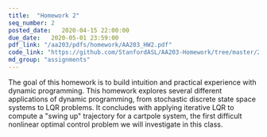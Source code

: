 ```yaml
---
title:  "Homework 2"
seq_number: 2
posted_date:   2020-04-15 22:00:00
due_date:   2020-05-01 23:59:00
pdf_link: "/aa203/pdfs/homework/AA203_HW2.pdf"
code_link: "https://github.com/StanfordASL/AA203-Homework/tree/master/2020/HW2"
md_group: "assignments"
---
```


The goal of this homework is to build intuition and practical experience with dynamic programming. This homework explores several different applications of dynamic programming, from stochastic discrete state space systems to LQR problems. It concludes with applying iterative LQR to compute a "swing up" trajectory for a cartpole system, the first difficult nonlinear optimal control problem we will investigate in this class. 